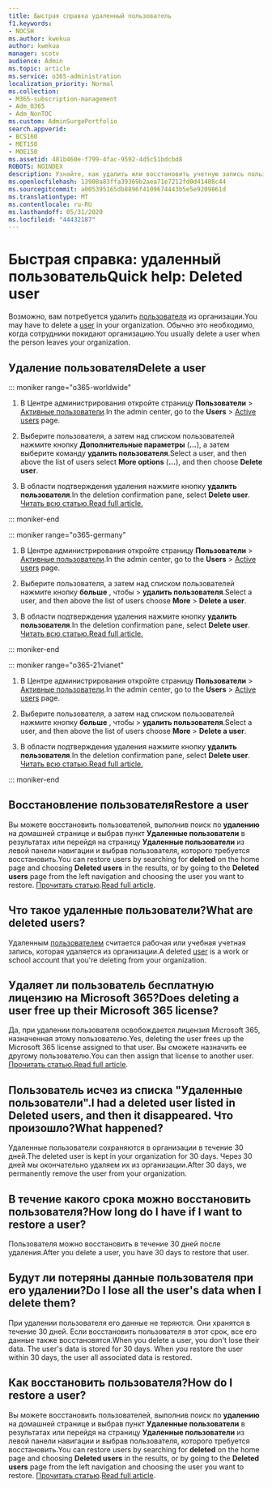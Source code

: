 ```yaml
---
title: Быстрая справка удаленный пользователь
f1.keywords:
- NOCSH
ms.author: kwekua
author: kwekua
manager: scotv
audience: Admin
ms.topic: article
ms.service: o365-administration
localization_priority: Normal
ms.collection:
- M365-subscription-management
- Adm_O365
- Adm_NonTOC
ms.custom: AdminSurgePortfolio
search.appverid:
- BCS160
- MET150
- MOE150
ms.assetid: 481b460e-f799-4fac-9592-4d5c51bdcbd8
ROBOTS: NOINDEX
description: Узнайте, как удалить или восстановить учетную запись пользователя Microsoft 365.
ms.openlocfilehash: 13908a83ffa39369b2aea71e7212fd0d41488c44
ms.sourcegitcommit: a005395165db8896f4109674443b5e5e9209861d
ms.translationtype: MT
ms.contentlocale: ru-RU
ms.lasthandoff: 05/31/2020
ms.locfileid: "44432187"
---
```

# <a name="quick-help-deleted-user"></a><span data-ttu-id="918f4-103">Быстрая справка: удаленный пользователь</span><span class="sxs-lookup"><span data-stu-id="918f4-103">Quick help: Deleted user</span></span>

<span data-ttu-id="918f4-104">Возможно, вам потребуется удалить [пользователя](../add-users/add-users.md) из организации.</span><span class="sxs-lookup"><span data-stu-id="918f4-104">You may have to delete a [user](../add-users/add-users.md) in your organization.</span></span> <span data-ttu-id="918f4-105">Обычно это необходимо, когда сотрудники покидают организацию.</span><span class="sxs-lookup"><span data-stu-id="918f4-105">You usually delete a user when the person leaves your organization.</span></span> 
  
## <a name="delete-a-user"></a><span data-ttu-id="918f4-106">Удаление пользователя</span><span class="sxs-lookup"><span data-stu-id="918f4-106">Delete a user</span></span>

::: moniker range="o365-worldwide"
  
1. <span data-ttu-id="918f4-107">В Центре администрирования откройте страницу **Пользователи** \> <a href="https://go.microsoft.com/fwlink/p/?linkid=834822" target="_blank">Активные пользователи</a>.</span><span class="sxs-lookup"><span data-stu-id="918f4-107">In the admin center, go to the **Users** \> <a href="https://go.microsoft.com/fwlink/p/?linkid=834822" target="_blank">Active users</a> page.</span></span>

2. <span data-ttu-id="918f4-108">Выберите пользователя, а затем над списком пользователей нажмите кнопку **Дополнительные параметры** (**...**), а затем выберите команду **удалить пользователя**.</span><span class="sxs-lookup"><span data-stu-id="918f4-108">Select a user, and then above the list of users select **More options** (**...**), and then choose **Delete user**.</span></span>
  
3. <span data-ttu-id="918f4-109">В области подтверждения удаления нажмите кнопку **удалить пользователя**.</span><span class="sxs-lookup"><span data-stu-id="918f4-109">In the deletion confirmation pane, select **Delete user**.</span></span> <br/>[<span data-ttu-id="918f4-110">Читать всю статью.</span><span class="sxs-lookup"><span data-stu-id="918f4-110">Read full article.</span></span>](../add-users/delete-a-user.md)
  
::: moniker-end

::: moniker range="o365-germany"

1. <span data-ttu-id="918f4-111">В Центре администрирования откройте страницу **Пользователи** \> <a href="https://go.microsoft.com/fwlink/p/?linkid=847686" target="_blank">Активные пользователи</a>.</span><span class="sxs-lookup"><span data-stu-id="918f4-111">In the admin center, go to the **Users** \> <a href="https://go.microsoft.com/fwlink/p/?linkid=847686" target="_blank">Active users</a> page.</span></span>  

2. <span data-ttu-id="918f4-112">Выберите пользователя, а затем над списком пользователей нажмите кнопку **больше** , чтобы > **удалить пользователя**.</span><span class="sxs-lookup"><span data-stu-id="918f4-112">Select a user, and then above the list of users choose **More** > **Delete a user**.</span></span>
  
3. <span data-ttu-id="918f4-113">В области подтверждения удаления нажмите кнопку **удалить пользователя**.</span><span class="sxs-lookup"><span data-stu-id="918f4-113">In the deletion confirmation pane, select **Delete user**.</span></span> <br/>[<span data-ttu-id="918f4-114">Читать всю статью.</span><span class="sxs-lookup"><span data-stu-id="918f4-114">Read full article.</span></span>](../add-users/delete-a-user.md)

::: moniker-end

::: moniker range="o365-21vianet"

1. <span data-ttu-id="918f4-115">В Центре администрирования откройте страницу **Пользователи** \> <a href="https://go.microsoft.com/fwlink/p/?linkid=850628" target="_blank">Активные пользователи</a>.</span><span class="sxs-lookup"><span data-stu-id="918f4-115">In the admin center, go to the **Users** \> <a href="https://go.microsoft.com/fwlink/p/?linkid=850628" target="_blank">Active users</a> page.</span></span> 

2. <span data-ttu-id="918f4-116">Выберите пользователя, а затем над списком пользователей нажмите кнопку **больше** , чтобы > **удалить пользователя**.</span><span class="sxs-lookup"><span data-stu-id="918f4-116">Select a user, and then above the list of users choose **More** > **Delete a user**.</span></span>
  
3. <span data-ttu-id="918f4-117">В области подтверждения удаления нажмите кнопку **удалить пользователя**.</span><span class="sxs-lookup"><span data-stu-id="918f4-117">In the deletion confirmation pane, select **Delete user**.</span></span> <br/>[<span data-ttu-id="918f4-118">Читать всю статью.</span><span class="sxs-lookup"><span data-stu-id="918f4-118">Read full article.</span></span>](../add-users/delete-a-user.md)

::: moniker-end

  
## <a name="restore-a-user"></a><span data-ttu-id="918f4-119">Восстановление пользователя</span><span class="sxs-lookup"><span data-stu-id="918f4-119">Restore a user</span></span>

<span data-ttu-id="918f4-120">Вы можете восстановить пользователей, выполнив поиск по **удалению** на домашней странице и выбрав пункт **Удаленные пользователи** в результатах или перейдя на страницу **Удаленные пользователи** из левой панели навигации и выбрав пользователя, которого требуется восстановить.</span><span class="sxs-lookup"><span data-stu-id="918f4-120">You can restore users by searching for **deleted** on the home page and choosing **Deleted users** in the results, or by going to the **Deleted users** page from the left navigation and choosing the user you want to restore.</span></span> <span data-ttu-id="918f4-121">[Прочитать статью](../add-users/delete-a-user.md).</span><span class="sxs-lookup"><span data-stu-id="918f4-121">[Read full article](../add-users/delete-a-user.md).</span></span>
  
## <a name="what-are-deleted-users"></a><span data-ttu-id="918f4-122">Что такое удаленные пользователи?</span><span class="sxs-lookup"><span data-stu-id="918f4-122">What are deleted users?</span></span>

<span data-ttu-id="918f4-123">Удаленным [пользователем](../add-users/add-users.md) считается рабочая или учебная учетная запись, которая удаляется из организации.</span><span class="sxs-lookup"><span data-stu-id="918f4-123">A deleted [user](../add-users/add-users.md) is a work or school account that you're deleting from your organization.</span></span> 
  
## <a name="does-deleting-a-user-free-up-their-microsoft-365-license"></a><span data-ttu-id="918f4-124">Удаляет ли пользователь бесплатную лицензию на Microsoft 365?</span><span class="sxs-lookup"><span data-stu-id="918f4-124">Does deleting a user free up their Microsoft 365 license?</span></span>

<span data-ttu-id="918f4-125">Да, при удалении пользователя освобождается лицензия Microsoft 365, назначенная этому пользователю.</span><span class="sxs-lookup"><span data-stu-id="918f4-125">Yes, deleting the user frees up the Microsoft 365 license assigned to that user.</span></span> <span data-ttu-id="918f4-126">Вы сможете назначить ее другому пользователю.</span><span class="sxs-lookup"><span data-stu-id="918f4-126">You can then assign that license to another user.</span></span> <span data-ttu-id="918f4-127">[Прочитать статью.](../../commerce/licenses/remove-licenses-from-subscription.md)</span><span class="sxs-lookup"><span data-stu-id="918f4-127">[Read full article](../../commerce/licenses/remove-licenses-from-subscription.md).</span></span>
  
## <a name="i-had-a-deleted-user-listed-in-deleted-users-and-then-it-disappeared-what-happened"></a><span data-ttu-id="918f4-128">Пользователь исчез из списка "Удаленные пользователи".</span><span class="sxs-lookup"><span data-stu-id="918f4-128">I had a deleted user listed in Deleted users, and then it disappeared.</span></span> <span data-ttu-id="918f4-129">Что произошло?</span><span class="sxs-lookup"><span data-stu-id="918f4-129">What happened?</span></span>

<span data-ttu-id="918f4-130">Удаленные пользователи сохраняются в организации в течение 30 дней.</span><span class="sxs-lookup"><span data-stu-id="918f4-130">The deleted user is kept in your organization for 30 days.</span></span> <span data-ttu-id="918f4-131">Через 30 дней мы окончательно удаляем их из организации.</span><span class="sxs-lookup"><span data-stu-id="918f4-131">After 30 days, we permanently remove the user from your organization.</span></span>
  
## <a name="how-long-do-i-have-if-i-want-to-restore-a-user"></a><span data-ttu-id="918f4-132">В течение какого срока можно восстановить пользователя?</span><span class="sxs-lookup"><span data-stu-id="918f4-132">How long do I have if I want to restore a user?</span></span>

<span data-ttu-id="918f4-133">Пользователя можно восстановить в течение 30 дней после удаления.</span><span class="sxs-lookup"><span data-stu-id="918f4-133">After you delete a user, you have 30 days to restore that user.</span></span>
  
## <a name="do-i-lose-all-the-users-data-when-i-delete-them"></a><span data-ttu-id="918f4-134">Будут ли потеряны данные пользователя при его удалении?</span><span class="sxs-lookup"><span data-stu-id="918f4-134">Do I lose all the user's data when I delete them?</span></span>

<span data-ttu-id="918f4-p109">При удалении пользователя его данные не теряются. Они хранятся в течение 30 дней. Если восстановить пользователя в этот срок, все его данные также восстановятся.</span><span class="sxs-lookup"><span data-stu-id="918f4-p109">When you delete a user, you don't lose their data. The user's data is stored for 30 days. When you restore the user within 30 days, the user all associated data is restored.</span></span>
  
## <a name="how-do-i-restore-a-user"></a><span data-ttu-id="918f4-138">Как восстановить пользователя?</span><span class="sxs-lookup"><span data-stu-id="918f4-138">How do I restore a user?</span></span>

<span data-ttu-id="918f4-139">Вы можете восстановить пользователей, выполнив поиск по **удалению** на домашней странице и выбрав пункт **Удаленные пользователи** в результатах или перейдя на страницу **Удаленные пользователи** из левой панели навигации и выбрав пользователя, которого требуется восстановить.</span><span class="sxs-lookup"><span data-stu-id="918f4-139">You can restore users by searching for **deleted** on the home page and choosing **Deleted users** in the results, or by going to the **Deleted users** page from the left navigation and choosing the user you want to restore.</span></span> <span data-ttu-id="918f4-140">[Прочитать статью](../add-users/delete-a-user.md).</span><span class="sxs-lookup"><span data-stu-id="918f4-140">[Read full article](../add-users/delete-a-user.md).</span></span>
  

